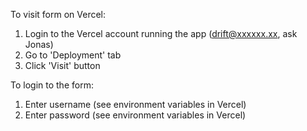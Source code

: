 To visit form on Vercel:

 1. Login to the Vercel account running the app (drift@xxxxxx.xx, ask Jonas)
 2. Go to 'Deployment' tab
 3. Click 'Visit' button
 
To login to the form: 
 1. Enter username (see environment variables in Vercel)
 2. Enter password (see environment variables in Vercel)



